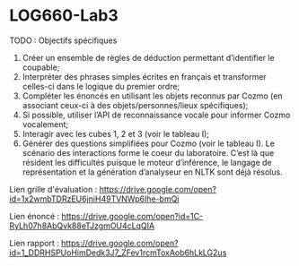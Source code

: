 # LOG660-Lab3

TODO : Objectifs spécifiques
1. Créer un ensemble de règles de déduction permettant d’identifier le coupable;
2. Interpréter des phrases simples écrites en français et transformer celles-ci dans le
logique du premier ordre;
3. Compléter les énoncés en utilisant les objets reconnus par Cozmo (en associant
ceux-ci à des objets/personnes/lieux spécifiques);
4. Si possible, utiliser l’API de reconnaissance vocale pour informer Cozmo
vocalement;
5. Interagir avec les cubes 1, 2 et 3 (voir le tableau I);
6. Générer des questions simplifiées pour Cozmo (voir le tableau I).
Le scénario des interactions forme le coeur du laboratoire. C’est là que résident les
difficultés puisque le moteur d’inférence, le langage de représentation et la génération
d’analyseur en NLTK sont déjà résolus.

Lien grille d'évaluation : https://drive.google.com/open?id=1x2wmbTDRzEU6jniH49TVNWp6Ihe-bmQi

Lien énoncé : https://drive.google.com/open?id=1C-RyLh07h8AbQvk88eTJzgmOU4cLqQIA

Lien rapport : https://drive.google.com/open?id=1_DDRHSPUoHimDedk3J7_ZFev1rcmToxAob6hLkLG2us
